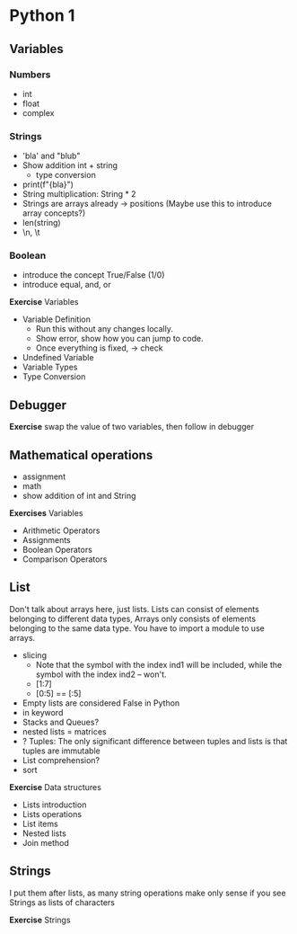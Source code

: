 # Python 1
## Variables
### Numbers

- int
- float
- complex

### Strings
- 'bla' and "blub"
- Show addition int + string
    - type conversion
- print(f"{bla}")
- String multiplication: String * 2
- Strings are arrays already -> positions (Maybe use this to introduce array concepts?)
- len(string)
- \n, \t

### Boolean

- introduce the concept True/False (1/0)
- introduce equal, and, or


**Exercise** Variables
- Variable Definition
    - Run this without any changes locally.
    - Show error, show how you can jump to code.
    - Once everything is fixed, -> check
- Undefined Variable
- Variable Types
- Type Conversion

## Debugger

**Exercise** swap the value of two variables, then follow in debugger

## Mathematical operations

- assignment
- math
- show addition of int and String

**Exercises** Variables
- Arithmetic Operators
- Assignments
- Boolean Operators
- Comparison Operators

## List
Don't talk about arrays here, just lists.
Lists can consist of elements belonging to different data types,
Arrays only consists of elements belonging to the same data type.
You have to import a module to use arrays.
- slicing
    - Note that the symbol with the index ind1 will be included, while the symbol with the index ind2 – won't.
    - [1:7]
    - [0:5] == [:5]
- Empty lists are considered False in Python
- in keyword
- Stacks and Queues?
- nested lists = matrices
- ? Tuples: The only significant difference between tuples and lists is that tuples are immutable
- List comprehension?
- sort

**Exercise** Data structures
- Lists introduction
- Lists operations
- List items
- Nested lists
- Join method

## Strings

I put them after lists, as many string operations make only sense if you see Strings as lists of characters

**Exercise** Strings
